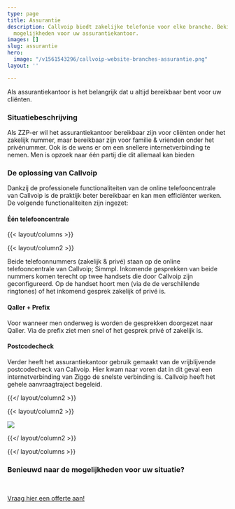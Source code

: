 ```yaml
---
type: page
title: Assurantie
description: Callvoip biedt zakelijke telefonie voor elke branche. Bekijk hier de
  mogelijkheden voor uw assurantiekantoor.
images: []
slug: assurantie
hero:
  image: "/v1561543296/callvoip-website-branches-assurantie.png"
layout: ''

---
```

Als assurantiekantoor is het belangrijk dat u altijd bereikbaar bent voor uw cliënten.

### Situatiebeschrijving

Als ZZP-er wil het assurantiekantoor bereikbaar zijn voor cliënten onder het zakelijk nummer, maar bereikbaar zijn voor familie & vrienden onder het privénummer. Ook is de wens er om een snellere internetverbinding te nemen. Men is opzoek naar één partij die dit allemaal kan bieden

### De oplossing van Callvoip

Dankzij de professionele functionaliteiten van de online telefooncentrale van Callvoip is de praktijk beter bereikbaar en kan men efficiënter werken. De volgende functionaliteiten zijn ingezet:

#### Één telefooncentrale

{{< layout/columns >}}

 {{< layout/column2 >}}

Beide telefoonnummers (zakelijk & privé) staan op de online telefooncentrale van Callvoip; Simmpl. Inkomende gesprekken van beide nummers komen terecht op twee handsets die door Callvoip zijn geconfigureerd. Op de handset hoort men (via de de verschillende ringtones) of het inkomend gesprek zakelijk of privé is.

#### Qaller + Prefix

Voor wanneer men onderweg is worden de gesprekken doorgezet naar Qaller. Via de prefix ziet men snel of het gesprek privé of zakelijk is.

#### Postcodecheck

Verder heeft het assurantiekantoor gebruik gemaakt van de vrijblijvende postcodecheck van Callvoip. Hier kwam naar voren dat in dit geval een internetverbinding van Ziggo de snelste verbinding is. Callvoip heeft het gehele aanvraagtraject begeleid.

 {{</ layout/column2 >}}

 {{< layout/column2 >}}

![](https://res.cloudinary.com/callvoip/image/upload/v1562743458/Callvoip-website-branches-assurantie-postcodecheck.png)

 {{</ layout/column2 >}}

{{</ layout/columns >}}

### Benieuwd naar de mogelijkheden voor uw situatie?

<br>

<a href="/offerte/" class="button">Vraag hier een offerte aan!</a>